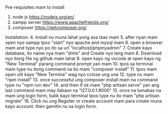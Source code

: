Pre-requisites mam to install

1. node js https://nodejs.org/en/
2. xampp server https://www.apachefriends.org/
3. composer https://getcomposer.org/

Installation:
4. Install nu muna lahat yong asa taas mam
5. after nyan mam open nyo xampp tpos "start" nyo apache and mysql mam
6. open a browser mam and type nyo po ito sa url "localhost/phpmyadmin"
7. Create kayo database, ito name nya mam "dmts" and Create nyo lang mam
8. Download nyo itong file ng github mam lahat
9. open kayo ng vscode at open kayo ng "New Terminal" parang command prompt yan mam
10. tpos sa terminal mam type nu itong command na ito mam "composer install"
11. tpos mam open ulit kayo "New Termina" wag nyo cclose ung una
12. type nu mam "npm install"
13. once successful ung composer install mam na command type nu "npm run dev"
14. and then if ok mam "php artisan serve" yan ang last command mam may llabasn na "l27.0.0.1:8000"
15. once na lumabas na mam ung login form, balik kayo terminal tpos type nu ito mam "php artisan migrate"
16. Click nu ung Regsiter or create account mam para create muna kayo account. then gamitin nu sa login form.

